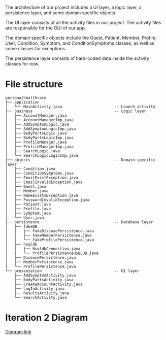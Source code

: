 The architecture of our project includes a UI layer, a logic layer, a persistence layer, and some domain specific objects.

The UI layer consists of all the activity files in our project. The activity files are responsible for the GUI of our app.

The domain specific objects include the Guest, Patient, Member, Profile, User, Condition, Symptom, and ConditionSymptoms classes, as well as some classes for exceptions.

The persistence layer consists of hard-coded data inside the activity classes for now.

# File structure
```
personalhealthcare
├── application 
│   └── MainActivity.java                       -- Launch activity
├── business                                    -- Logic layer 
│   ├── AccountManager.java
│   ├── AccountManagerImp.java
│   ├── AddSymptomLogic.java
│   ├── AddSymptomLogicImp.java
│   ├── BodyPartsLogic.java
│   ├── BodyPartsLogicImp.java
│   ├── ProfileManager.java
│   ├── ProfileManagerImp.java
│   ├── SearchLogic.java
│   └── SearchLogicLogicImp.java
├── objects                                     -- Domain-specific layer
│   ├── Condition.java
│   ├── ConditionSymptoms.java
│   ├── EmailExistException.java
│   ├── EmailInvalidException.java
│   ├── Guest.java
│   ├── Member.java
│   ├── NameExistsException.java
│   ├── PasswordInvalidException.java
│   ├── Patient.java
│   ├── Profile.java
│   ├── Symptom.java
│   └── User.java
├── persistence                                 -- Database layer
│   ├── fakeDB
│   |   ├── FakeDiseasePersistence.java
│   |   ├── FakeMemberPersistence.java
│   |   └── FakeProfilePersistence.java
│   ├── hsqldb
│   |   ├── HsqldbConnection.java
│   |   └── ProfilePersistenceHSQLDB.java
│   ├── DiseasePersistence.java
│   ├── MemberPersistence.java
│   └── ProfilePersistence.java
└── presentation                                -- UI layer
    ├── AddSymptomActivity.java
    ├── BodyPartsActivity.java
    ├── CreateAccountActivity.java
    ├── LogInActivity.java
    ├── ResultsActivity.java
    └── SearchActivity.java
```
# Iteration 2 Diagram

[Diagram link](Iteration2_documents/ArchitectureDiagram.png)
